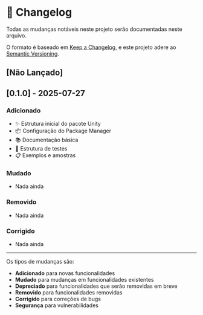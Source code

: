 # 📝 Changelog

Todas as mudanças notáveis neste projeto serão documentadas neste arquivo.

O formato é baseado em [Keep a Changelog](https://keepachangelog.com/pt-BR/1.0.0/),
e este projeto adere ao [Semantic Versioning](https://semver.org/spec/v2.0.0.html).

## [Não Lançado]

## [0.1.0] - 2025-07-27

### Adicionado
- ✨ Estrutura inicial do pacote Unity
- 📦 Configuração do Package Manager
- 📚 Documentação básica
- 🧪 Estrutura de testes
- 📋 Exemplos e amostras

### Mudado
- Nada ainda

### Removido
- Nada ainda

### Corrigido
- Nada ainda

---

Os tipos de mudanças são:
- **Adicionado** para novas funcionalidades
- **Mudado** para mudanças em funcionalidades existentes
- **Depreciado** para funcionalidades que serão removidas em breve
- **Removido** para funcionalidades removidas
- **Corrigido** para correções de bugs
- **Segurança** para vulnerabilidades
